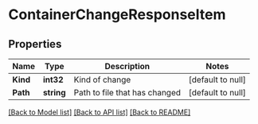 # ContainerChangeResponseItem

## Properties
Name | Type | Description | Notes
------------ | ------------- | ------------- | -------------
**Kind** | **int32** | Kind of change | [default to null]
**Path** | **string** | Path to file that has changed | [default to null]

[[Back to Model list]](../README.md#documentation-for-models) [[Back to API list]](../README.md#documentation-for-api-endpoints) [[Back to README]](../README.md)


